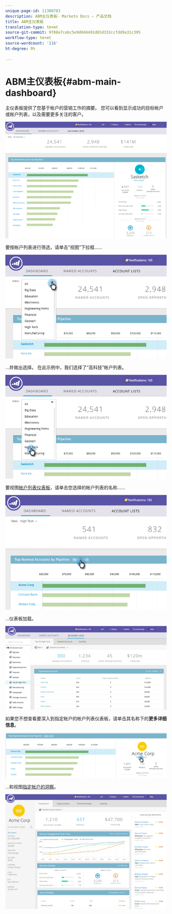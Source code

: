 ```yaml
---
unique-page-id: 11380783
description: ABM主仪表板- Marketo Docs — 产品文档
title: ABM主仪表板
translation-type: tm+mt
source-git-commit: 9f88e7cebc5e9d0d4491d65d332ccfdd9a31c395
workflow-type: tm+mt
source-wordcount: '116'
ht-degree: 0%

---
```



# ABM主仪表板{#abm-main-dashboard}

主仪表板提供了您基于帐户的营销工作的摘要。 您可以看到显示成功的目标帐户或帐户列表，以及需要更多关注的客户。

![](assets/one.png)

要按帐户列表进行筛选，请单击“视图”下拉框……

![](assets/two.png)

...并做出选择。 在此示例中，我们选择了“高科技”帐户列表。

![](assets/three.png)

要视图[帐户列表仪表板](/help/marketo/product-docs/target-account-management/measure/account-list-insights.md#account-list-dashboard)，请单击您选择的帐户列表的名称……

![](assets/four.png)

...仪表板加载。

![](assets/five.png)

如果您不想查看要深入到指定帐户的帐户列表仪表板，请单击其名称下的&#x200B;**更多详细信息**。

![](assets/six.png)

...和视图[指定帐户的洞察](/help/marketo/product-docs/target-account-management/measure/named-account-insights.md)。

![](assets/seven.png)
